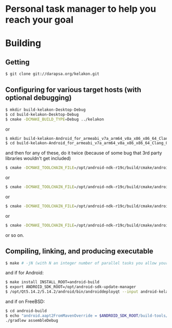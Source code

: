 # Personal task manager to help you reach your goal

# Building

## Getting

```sh
$ git clone git://darapsa.org/kelakon.git
```

## Configuring for various target hosts (with optional debugging)

```sh
$ mkdir build-kelakon-Desktop-Debug
$ cd build-kelakon-Desktop-Debug
$ cmake -DCMAKE_BUILD_TYPE=Debug ../kelakon
```

or

```sh
$ mkdir build-kelakon-Android_for_armeabi_v7a_arm64_v8a_x86_x86_64_Clang_Qt_5_14_2_for_Android-Debug
$ cd build-kelakon-Android_for_armeabi_v7a_arm64_v8a_x86_x86_64_Clang_Qt_5_14_2_for_Android-Debug
```

and then for any of these, do it twice (because of some bug that 3rd party libraries wouldn't get included)

```sh
$ cmake -DCMAKE_TOOLCHAIN_FILE=/opt/android-ndk-r19c/build/cmake/android.toolchain.cmake -DCMAKE_FIND_ROOT_PATH=/opt/Qt5.14.2/5.14.2/android -DANDROID_NATIVE_API_LEVEL=21 -DANDROID_ABI=arm64-v8a -DANDROID_SDK=/opt/android-sdk-update-manager -DCMAKE_PREFIX_PATH=/opt/Qt5.14.2/5.14.2/android -DCMAKE_BUILD_TYPE=Debug ../kelakon
```

or

```sh
$ cmake -DCMAKE_TOOLCHAIN_FILE=/opt/android-ndk-r19c/build/cmake/android.toolchain.cmake -DCMAKE_FIND_ROOT_PATH=/opt/Qt5.14.2/5.14.2/android -DANDROID_NATIVE_API_LEVEL=21 -DANDROID_ABI=armeabi-v7a -DANDROID_SDK=/opt/android-sdk-update-manager -DCMAKE_PREFIX_PATH=/opt/Qt5.14.2/5.14.2/android -DCMAKE_BUILD_TYPE=Debug ../kelakon
```

or

```sh
$ cmake -DCMAKE_TOOLCHAIN_FILE=/opt/android-ndk-r19c/build/cmake/android.toolchain.cmake -DCMAKE_FIND_ROOT_PATH=/opt/Qt5.14.2/5.14.2/android -DANDROID_NATIVE_API_LEVEL=21 -DANDROID_ABI=x86 -DANDROID_SDK=/opt/android-sdk-update-manager -DCMAKE_PREFIX_PATH=/opt/Qt5.14.2/5.14.2/android -DCMAKE_BUILD_TYPE=Debug ../kelakon
```

or

```sh
$ cmake -DCMAKE_TOOLCHAIN_FILE=/opt/android-ndk-r19c/build/cmake/android.toolchain.cmake -DCMAKE_FIND_ROOT_PATH=/opt/Qt5.14.2/5.14.2/android -DANDROID_NATIVE_API_LEVEL=21 -DANDROID_ABI=x86_64 -DANDROID_SDK=/opt/android-sdk-update-manager -DCMAKE_PREFIX_PATH=/opt/Qt5.14.2/5.14.2/android -DCMAKE_BUILD_TYPE=Debug ../kelakon
```

or so on.

## Compiling, linking, and producing executable

```sh
$ make # -jN (with N an integer number of parallel tasks you allow your computer to run for compiling this)
```

and if for Android:

```sh
$ make install INSTALL_ROOT=android-build
$ export ANDROID_SDK_ROOT=/opt/android-sdk-update-manager
$ /opt/Qt5.14.2/5.14.2/android/bin/androiddeployqt --input android-kelakon-deployment-settings.json --output android-build --android-platform android-24
```

and if on FreeBSD:

```sh
$ cd android-build
$ echo "android.aapt2FromMavenOverride = $ANDROID_SDK_ROOT/build-tools/28.0.3/aapt2" >> gradle.properties
./gradlew assembleDebug
```
